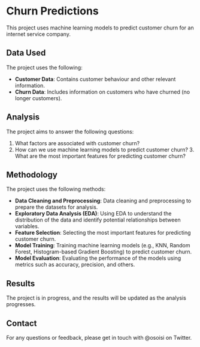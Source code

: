 # Churn Predictions 
This project uses machine learning models to predict customer churn for an internet service company.

## Data Used 
The project uses the following: 
- **Customer Data**: Contains customer behaviour and other relevant information. 
- **Churn Data**: Includes information on customers who have churned (no longer customers). 

## Analysis 
The project aims to answer the following questions: 
1. What factors are associated with customer churn? 
2. How can we use machine learning models to predict customer churn? 3. What are the most important features for predicting customer churn? 

## Methodology 
The project uses the following methods: 
- **Data Cleaning and Preprocessing**: Data cleaning and preprocessing to prepare the datasets for analysis. 
- **Exploratory Data Analysis (EDA)**: Using EDA to understand the distribution of the data and identify potential relationships between variables. 
- **Feature Selection**: Selecting the most important features for predicting customer churn. 
- **Model Training**: Training machine learning models (e.g., KNN, Random Forest, Histogram-based Gradient Boosting) to predict customer churn. 
- **Model Evaluation**: Evaluating the performance of the models using metrics such as accuracy, precision, and others. 

## Results 
The project is in progress, and the results will be updated as the analysis progresses. 

## Contact 
For any questions or feedback, please get in touch with @osoisi on Twitter.
